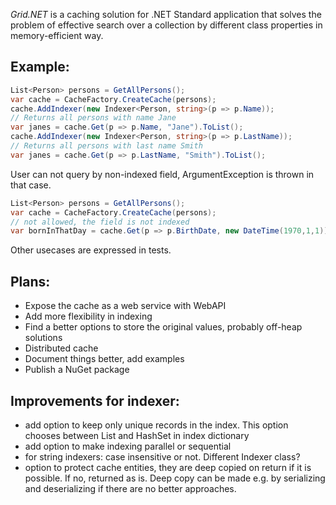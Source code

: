 *Grid.NET* is a caching solution for .NET Standard application that solves the problem of effective search over a collection by different class properties in memory-efficient way.

Example:
-------
```C#
List<Person> persons = GetAllPersons();
var cache = CacheFactory.CreateCache(persons);
cache.AddIndexer(new Indexer<Person, string>(p => p.Name));
// Returns all persons with name Jane
var janes = cache.Get(p => p.Name, "Jane").ToList(); 
cache.AddIndexer(new Indexer<Person, string>(p => p.LastName));
// Returns all persons with last name Smith
var janes = cache.Get(p => p.LastName, "Smith").ToList(); 
```

User can not query by non-indexed field, ArgumentException is thrown in that case.
```C#
List<Person> persons = GetAllPersons();
var cache = CacheFactory.CreateCache(persons);
// not allowed, the field is not indexed
var bornInThatDay = cache.Get(p => p.BirthDate, new DateTime(1970,1,1)); 
```

Other usecases are expressed in tests.

Plans:
------
* Expose the cache as a web service with WebAPI
* Add more flexibility in indexing
* Find a better options to store the original values, probably off-heap solutions
* Distributed cache
* Document things better, add examples
* Publish a NuGet package

Improvements for indexer:
-------------------------
* add option to keep only unique records in the index. This option chooses between List and HashSet in index dictionary
* add option to make indexing parallel or sequential
* for string indexers: case insensitive or not. Different Indexer class?
* option to protect cache entities, they are deep copied on return if it is possible. If no, returned as is. Deep copy can be made e.g. by serializing and deserializing if there are no better approaches.
